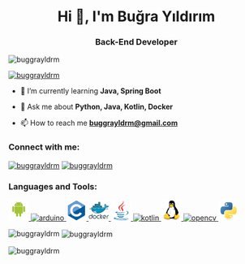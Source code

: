 <h1 align="center">Hi 👋, I'm Buğra Yıldırım</h1>
<h3 align="center">Back-End Developer</h3>

<p align="left"> <img src="https://komarev.com/ghpvc/?username=buggrayldrm&label=Profile%20views&color=0e75b6&style=flat" alt="buggrayldrm" /> </p>

<p align="left"> <a href="https://github.com/ryo-ma/github-profile-trophy"><img src="https://github-profile-trophy.vercel.app/?username=buggrayldrm" alt="buggrayldrm" /></a> </p>

- 🌱 I’m currently learning **Java, Spring Boot**

- 💬 Ask me about **Python, Java, Kotlin, Docker**

- 📫 How to reach me **buggrayldrm@gmail.com**

<h3 align="left">Connect with me:</h3>
<p align="left">
<a href="https://twitter.com/buggrayldrm" target="blank"><img align="center" src="https://raw.githubusercontent.com/rahuldkjain/github-profile-readme-generator/master/src/images/icons/Social/twitter.svg" alt="buggrayldrm" height="30" width="40" /></a>
<a href="https://linkedin.com/in/buggrayldrm" target="blank"><img align="center" src="https://raw.githubusercontent.com/rahuldkjain/github-profile-readme-generator/master/src/images/icons/Social/linked-in-alt.svg" alt="buggrayldrm" height="30" width="40" /></a>
</p>

<h3 align="left">Languages and Tools:</h3>
<p align="left"> <a href="https://developer.android.com" target="_blank" rel="noreferrer"> <img src="https://raw.githubusercontent.com/devicons/devicon/master/icons/android/android-original-wordmark.svg" alt="android" width="40" height="40"/> </a> <a href="https://www.arduino.cc/" target="_blank" rel="noreferrer"> <img src="https://cdn.worldvectorlogo.com/logos/arduino-1.svg" alt="arduino" width="40" height="40"/> </a> <a href="https://www.cprogramming.com/" target="_blank" rel="noreferrer"> <img src="https://raw.githubusercontent.com/devicons/devicon/master/icons/c/c-original.svg" alt="c" width="40" height="40"/> </a> <a href="https://www.docker.com/" target="_blank" rel="noreferrer"> <img src="https://raw.githubusercontent.com/devicons/devicon/master/icons/docker/docker-original-wordmark.svg" alt="docker" width="40" height="40"/> </a> <a href="https://www.java.com" target="_blank" rel="noreferrer"> <img src="https://raw.githubusercontent.com/devicons/devicon/master/icons/java/java-original.svg" alt="java" width="40" height="40"/> </a> <a href="https://kotlinlang.org" target="_blank" rel="noreferrer"> <img src="https://www.vectorlogo.zone/logos/kotlinlang/kotlinlang-icon.svg" alt="kotlin" width="40" height="40"/> </a> <a href="https://www.linux.org/" target="_blank" rel="noreferrer"> <img src="https://raw.githubusercontent.com/devicons/devicon/master/icons/linux/linux-original.svg" alt="linux" width="40" height="40"/> </a> <a href="https://opencv.org/" target="_blank" rel="noreferrer"> <img src="https://www.vectorlogo.zone/logos/opencv/opencv-icon.svg" alt="opencv" width="40" height="40"/> </a> <a href="https://www.python.org" target="_blank" rel="noreferrer"> <img src="https://raw.githubusercontent.com/devicons/devicon/master/icons/python/python-original.svg" alt="python" width="40" height="40"/> </a> </p>

<p><img align="left" src="https://github-readme-stats.vercel.app/api/top-langs?username=buggrayldrm&show_icons=true&locale=en&layout=compact" alt="buggrayldrm" /></p>

<p>&nbsp;<img align="center" src="https://github-readme-stats.vercel.app/api?username=buggrayldrm&show_icons=true&locale=en" alt="buggrayldrm" /></p>

<p><img align="center" src="https://github-readme-streak-stats.herokuapp.com/?user=buggrayldrm&" alt="buggrayldrm" /></p>
